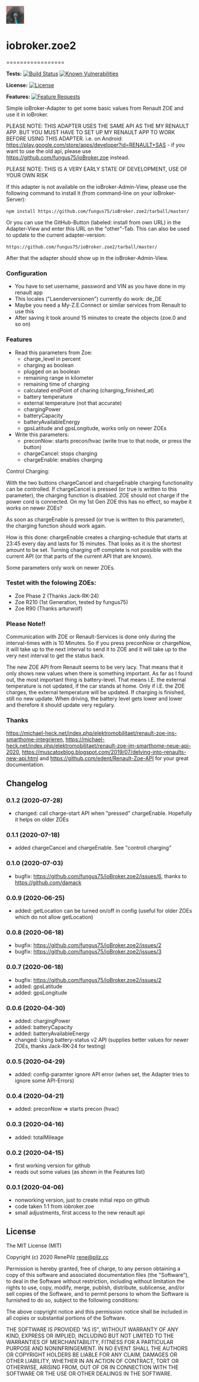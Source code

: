 ![Logo](admin/zoe.png)
# iobroker.zoe2
=================

**Tests:**
[![Build Status](https://travis-ci.org/fungus75/ioBroker.zoe2.svg?branch=master)](https://travis-ci.org/fungus75/ioBroker.zoe2)
[![Known Vulnerabilities](https://snyk.io/test/github/fungus75/ioBroker.zoe2/badge.svg)](https://snyk.io/test/github/fungus75/ioBroker.zoe2)

**License:**
[![License](https://img.shields.io/github/license/fungus75/ioBroker.zoe2)](https://github.com/fungus75/ioBroker.zoe2/blob/master/LICENSE)

**Features:**
[![Feature Requests](https://feathub.com/fungus75/ioBroker.zoe2?format=svg)](https://feathub.com/fungus75/ioBroker.zoe2)

Simple ioBroker-Adapter to get some basic values from Renault ZOE and use it in ioBroker. 

PLEASE NOTE: THIS ADAPTER USES THE SAME API AS THE MY RENAULT APP. BUT YOU MUST HAVE TO SET UP MY RENAULT APP TO WORK BEFORE USING THIS ADAPTER. i.e. on Android: https://play.google.com/store/apps/developer?id=RENAULT+SAS - if you want to use the old api, please use https://github.com/fungus75/ioBroker.zoe instead.

PLEASE NOTE: THIS IS A VERY EARLY STATE OF DEVELOPMENT, USE OF YOUR OWN RISK

If this adapter is not available on the ioBroker-Admin-View, please use the following command to install it (from command-line on your ioBroker-Server):

```npm install https://github.com/fungus75/ioBroker.zoe2/tarball/master/```

Or you can use the GitHub-Button (labeled: install from own URL) in the Adapter-View and enter this URL on the "other"-Tab. This can also be used to update to the current adapter-version:

```https://github.com/fungus75/ioBroker.zoe2/tarball/master/```




After that the adapter should show up in the ioBroker-Admin-View.

### Configuration

- You have to set username, password and VIN as you have done in my renault app
- This locales ("Laenderversionen") currently do work: de_DE
- Maybe you need a My-Z.E.Connect or similar services from Renault to use this
- After saving it took around 15 minutes to create the objects (zoe.0 and so on)

### Features

- Read this parameters from Zoe:
   - charge_level in percent
   - charging as boolean
   - plugged on as boolean
   - remaining range in kilometer
   - remaining time of charging
   - calculated endPoint of charing (charging_finished_at)
   - battery temperature
   - external temperature (not that accurate)
   - chargingPower
   - batteryCapacity
   - batteryAvailableEnergy
   - gpsLatitude and gpsLongitude, works only on newer ZOEs
- Write this parameters:
   - preconNow: starts precon/hvac (write true to that node, or press the button)
   - chargeCancel: stops charging
   - chargeEnable: enables charging
   

Control Charging:

With the two buttons chargeCancel and chargeEnable charging functionality can be controlled. If chargeCancel is pressed
(or true is written to this parameter), the charging function is disabled. ZOE should not charge if the power cord is
connected. On my 1st Gen ZOE this has no effect, so maybe it works on newer ZOEs?

As soon as chargeEnable is pressed (or true is written to this parameter), the charging function should work again.

How is this done: chargeEnable creates a charging-schedule that starts at 23:45 every day and lasts for 15 minutes. That
looks as it is the shortest amount to be set. Turning charging off complete is not possible with the current API
(or that parts of the current API that are known).


Some parameters only work on newer ZOEs.

### Testet with the folowing ZOEs:
- Zoe Phase 2 (Thanks Jack-RK-24)
- Zoe R210 (1st Generation, tested by fungus75)
- Zoe R90 (Thanks arturwolf)

### Please Note!!

Communication with ZOE or Renault-Services is done only during the interval-times with is 10 Minutes.
So if you press preconNow or chargeNow, it will take up to the next interval to send it to ZOE and it will take up to the
very next interval to get the status back.

The new ZOE API from Renault seems to be very lacy. That means that it only shows new values when there is something important.
As far as I found out, the most important thing is battery-level. That means i.E. the external temperature is not updated,
if the car stands at home. Only if i.E. the ZOE charges, the external temperature will be updated. If charging is finished,
still no new update. When driving, the battery level gets lower and lower and therefore it should update very regulary.

### Thanks  

https://michael-heck.net/index.php/elektromobilitaet/renault-zoe-ins-smarthome-integrieren, 
https://michael-heck.net/index.php/elektromobilitaet/renault-zoe-im-smarthome-neue-api-2020,
https://muscatoxblog.blogspot.com/2019/07/delving-into-renaults-new-api.html
and https://github.com/edent/Renault-Zoe-API for your great documentation.



## Changelog

### 0.1.2 (2020-07-28)
- changed: call charge-start API when "pressed" chargeEnable. Hopefully it helps on older ZOEs

### 0.1.1 (2020-07-18)
- added chargeCancel and chargeEnable. See "controll charging"

### 0.1.0 (2020-07-03)
- bugfix: https://github.com/fungus75/ioBroker.zoe2/issues/6, thanks to https://github.com/damack

### 0.0.9 (2020-06-25)
- added: getLocation can be turned on/off in config (useful for older ZOEs which do not allow getLocation)

### 0.0.8 (2020-06-18)
- bugfix: https://github.com/fungus75/ioBroker.zoe2/issues/2
- bugfix: https://github.com/fungus75/ioBroker.zoe2/issues/3

### 0.0.7 (2020-06-18)
- bugfix: https://github.com/fungus75/ioBroker.zoe2/issues/2
- added: gpsLatitude
- added: gpsLongitude 

### 0.0.6 (2020-04-30)
- added: chargingPower
- added: batteryCapacity
- added: batteryAvailableEnergy
- changed: Using battery-status v2 API (supplies better values for newer ZOEs, thanks Jack-RK-24 for testing)

### 0.0.5 (2020-04-29)
- added: config-paramter ignore API error (when set, the Adapter tries to ignore some API-Errors)

### 0.0.4 (2020-04-21)
- added: preconNow => starts precon (hvac)

### 0.0.3 (2020-04-16)
- added: totalMileage

### 0.0.2 (2020-04-15)
- first working version for github
- reads out some values (as shown in the Features list)

### 0.0.1 (2020-04-06)
- nonworking version, just to create initial repo on github
- code taken 1:1 from iobroker.zoe
- small adjustments, first access to the new renault api

## License
The MIT License (MIT)

Copyright (c) 2020 RenePilz <rene@pilz.cc>

Permission is hereby granted, free of charge, to any person obtaining a copy
of this software and associated documentation files (the "Software"), to deal
in the Software without restriction, including without limitation the rights
to use, copy, modify, merge, publish, distribute, sublicense, and/or sell
copies of the Software, and to permit persons to whom the Software is
furnished to do so, subject to the following conditions:

The above copyright notice and this permission notice shall be included in
all copies or substantial portions of the Software.

THE SOFTWARE IS PROVIDED "AS IS", WITHOUT WARRANTY OF ANY KIND, EXPRESS OR
IMPLIED, INCLUDING BUT NOT LIMITED TO THE WARRANTIES OF MERCHANTABILITY,
FITNESS FOR A PARTICULAR PURPOSE AND NONINFRINGEMENT. IN NO EVENT SHALL THE
AUTHORS OR COPYRIGHT HOLDERS BE LIABLE FOR ANY CLAIM, DAMAGES OR OTHER
LIABILITY, WHETHER IN AN ACTION OF CONTRACT, TORT OR OTHERWISE, ARISING FROM,
OUT OF OR IN CONNECTION WITH THE SOFTWARE OR THE USE OR OTHER DEALINGS IN
THE SOFTWARE.


